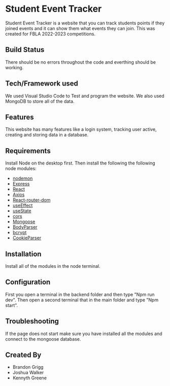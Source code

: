 # Student Event Tracker
Student Event Tracker is a website that you can track students points if they joined events and it can show them what events they can join. This was created for FBLA 2022-2023 competitions.

## Build Status
There should be no errors throughout the code and everthing should be working.

## Tech/Framework used
We used Visual Studio Code to Test and program the website. We also used MongoDB to store all of the data.

## Features
This website has many features like a login system, tracking user active, creating and storing data in a database.

## Requirements
Install Node on the desktop first. Then install the following the following node modules:

- [nodemon](https://www.npmjs.com/package/nodemon)
- [Express](https://expressjs.com/)
- [React](https://reactjs.org/)
- [Axios](https://axios-http.com/docs/intro)
- [React-router-dom](https://reactrouter.com/en/main)
- [useEffect](https://reactjs.org/docs/hooks-effect.html)
- [useState](https://reactjs.org/docs/hooks-state.htm)
- [cors](https://developer.mozilla.org/en-US/docs/Web/HTTP/CORS)
- [Mongoose](https://mongoosejs.com/)
- [BodyParser](https://www.npmjs.com/package/body-parser)
- [bcrypt](https://www.npmjs.com/package/bcrypt)
- [CookieParser](https://www.npmjs.com/package/cookie-parser)

## Installation
Install all of the modules in the node terminal.

## Configuration
First you open a terminal in the backend folder and then type "Npm run dev". Then open a second terminal that in the main folder and type "Npm start".

## Troubleshooting

If the page does not start make sure you have installed all the modules and connect to the mongoose database.

## Created By

- Brandon Grigg
- Joshua Walker
- Kennyth Greene
